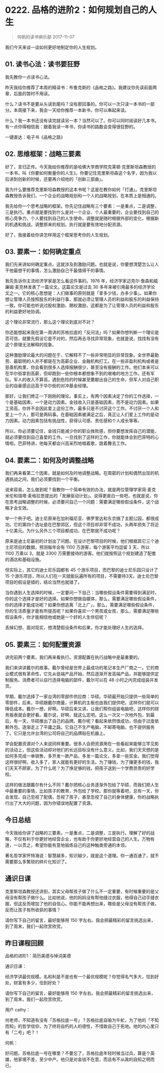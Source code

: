 # 0222. 品格的进阶2：如何规划自己的人生
> 何帆的读书俱乐部
2017-11-07

我们今天来谈一谈如何更好地制定你的人生规划。

## 01. 读书心法：读书要狂野

我先教你一点读书心法。

昨天我给你推荐了本周的精读书：布鲁克斯的《品格之路》。我建议你先读前面两章，后面的暂时不用读。

什么？读书不是要从头读到尾吗？没有那回事的。你可以一次只读一本书的一部分。本周接下来，我会一天给你推荐一本新书，你可以串起来读。

什么？我一本书还没有读完就读另一本？当然可以了。你可以同时阅读好几本书。有一点你得相信我：跟着我读一年书，你读书的路数会变得很狂野的。

一键直达：电子书《品格之路》

## 02. 思维框架：战略三要素

好了，言归正传。今天我给你推荐的是哈佛大学商学院克莱顿·克里斯坦森教授的一本书，叫《你要如何衡量你的人生》。你要记住克里斯坦森这个名字，因为我以后讲到创新的时候，还要再介绍他的「创新三部曲」。

我为什么要推荐克里斯坦森教授的这本书呢？这是在教你如何「打通」。克里斯坦森教授告诉我们，一个企业的战略规划和一个人的战略规划，在本质上是相通的。

我先给你一个思考战略的框架。你先记住战略有三个要素：一是重点，二是调整，三是执行。重点就是要找到什么是对一个企业、个人最重要的，企业要找到自己的核心竞争力，个人要找到自己的人生使命。调整就是随时根据外部的变化，根据新的机遇和挑战，调整原来的规划。执行就是要有效地分配资源。

好了，我接着给你讲怎样用这个框架思考你的人生规划。

## 03. 要素一：如何确定重点

我们先来讲如何确定重点。这就涉及到激励问题。也就是说，你要想清楚怎么让人干他最想干的事情，怎么激励自己干最值得干的事情。

我先告诉你主流经济学家是怎么看这件事的。1976 年，经济学家迈克尔·詹森和威廉姆·麦克林发表了一篇论文。这篇论文是过去 30 多年来被引用最多的经济学论文之一。它的核心思想是：人们做事的原则就是「拿多少钱，办多少事」。如果你想让管理人员按照股东的利益行事，那就必须让管理人员的利益和股东的利益保持一致。你可能也听说过股权激励、期权激励，这都是为了让管理人员的利益和股东的利益更好地协调。

这个理论非常流行，那么这个理论到底对不对？

你还能想起来我在第一周讲的苏格拉底的「反问法」吗？如果你想判断一个理论是否可信，就要先假设它是不对的，然后再去寻找异常现象，也就是说，找找有没有这个原理无法解释的现象。

这种激励理论最大的问题在于，它解释不了一些非常明显的异常现象。全世界最勤劳、最聪明的人并不都是在为高薪企业、金融机构打工。在一些非盈利机构或者是慈善机构里，你会看到很多人选择报酬很少，甚至没有报酬的工作。他们本来可以在华尔街拿到高薪，但却跑到一些你根本都想象不到的艰难的地方工作。还有军队。军人的收入不算高，遇到危险的时候甚至要献出自己的生命，但军人对自己职业的自豪感远远高于华尔街的对冲基金经理。

那好，让我们修正一下刚刚的理论。事实上，有两个因素决定了你的工作选择，一个是基础因素，一个是动力因素。金钱收入只是基础因素，而不是动力因素。如果工资高，你并不会因此爱上这份工作，最多只是不讨厌这个工作。不讨厌一个人和爱上一个人，那可是两码事。在基础因素被满足之后，真正让人们爱上工作的是动力因素。动力因素包括有挑战性，获得认可感、责任感和个人成长等等。

所以，你必须要记住，金钱只能减少你的职业挫败感，但你要想发挥自己的潜能，就必须要找到自己喜爱的工作。一旦找到了这样的工作，你就能体会到巴菲特的心情啦。巴菲特讲，他每天都会兴高采烈地唱着歌，跳着舞去工作。

## 04. 要素二：如何及时调整战略

我们再来看第二个因素，就是如何及时地调整战略。在周密的计划和偶然出现的机遇挑战之间，我们必须要找到一个平衡。

说来容易，怎么做到呢？我教你一个简单有效的办法，就是两位管理学家简·麦克米伦和瑞塔·麦格拉思提出的「发展驱动计划」。说得更直白一些吧，也就是说，你在思考战略调整的时候，必须要问自己一个问题：需要满足哪些假设条件，这个战略才会生效。

举一个例子吧。迪士尼原来在加利福尼亚、佛罗里达和东京搞了主题公园，都很成功。它的第四个选址是在巴黎郊区，但这个项目却非常不成功，头两年损失了将近十亿美元。为什么另外三个项目都成功，在巴黎就不成功呢？

原来是迪士尼最初的计划出了问题。在设计巴黎项目的时候，他们根据其它三个迪士尼项目的数据，预测每年会有 1100 万游客，每个游客平均逗留 3 天，所以 1100 万乘以 3，就是 3300 万需要接待的游客。他们就按照这个规划建造了配套的酒店和基础设施。 

但实际上，其它的迪士尼乐园都有 45 个游乐项目，而巴黎的迪士尼乐园只设计了 15 个游乐项目，所以人们在一天就能玩遍所有的项目，不需要待3天。迪士尼巴黎项目的假设是错的，结论当然也就错了。

当你遇到人生选择的时候，一定要问一下自己：当哪些假设条件需要得到满足时，你的这个选择才是好的选择。如果你想做自媒体，那么，需要满足哪些假设条件，你的选择才能成功呢？如果你想逃离「北上广」，那么，需要满足哪些假设条件，你的生活质量才能有所提高呢？如果你喜欢一个男孩或女孩，那么，需要满足哪些假设条件，你才能相信他或她是一个好的人生伴侣呢？

丢掉幻想、面对现实，想清楚假设条件和后果，你才能处理好人生的选择。

## 05. 要素三：如何配置资源

讲完前两个要素，我们再来看执行。资源配置在执行战略中是最重要的。

我们来讲讲戴尔的故事。戴尔曾经是世界上最成功的笔记本生产厂商之一。它的商业模式很有革命性，它先从低端产品开始，然后逐渐开发高端产品，并能够提供定制服务。消费者可以自行选择电脑的部件，戴尔可以在 48 小时之内完成组装并发货。

早期，戴尔选择了一家台湾的零部件供应商：华硕。华硕最开始只提供一些简单的零部件，后来，华硕跟戴尔商量，计算机的主板也由我们提供吧，这样你们就可以降低成本。戴尔一想，好啊。华硕后来又讲，让我们帮你组装电脑吧，这样你的财务报表就会更好看。戴尔说，好啊，就这么定吧。这么一次又一次地外包，到最后，有一天，华硕推出了自己的品牌。戴尔呢？看起来依然很成功，但由于过度依赖外包，逐渐走上了平庸之路。它自己不生产电脑，不邮寄电脑，也不提供服务了。它只是允许台湾的公司将自己的品牌贴在机器上。

学会配置资源对个人来说同样重要。很多人会把资源用在一些看起来能够立竿见影的活动上，但这些活动却对他们的长远目标没有什么意义。比如，我们天天想的是如何多完成一单销售，多开发一款产品，多发一篇论文，多拿一些奖金。我们觉得这样很好啊，收入多了，家人就能有更好的生活。为了赚钱，为了赚更多的钱，我们天天不顾家，为了什么呢？为了挣足够的钱，把孩子送到一个学费昂贵的好学校。

这样的做法跟戴尔有什么不同？戴尔把核心业务逐渐外包给了华硕，而我们把人生中最重要的事情，比如孩子的教育，外包给了学校。那你就等着吧，总有一天，你会发现，自己忽视了配偶，忽视了孩子，甚至忽视了自己的身体健康，你的战略执行出了大大的问题，因为你错误地配置了资源。

## 今日总结

今天我给你讲了战略的三要素。一是重点，二是调整，三是执行。理解了好的战略，不仅有利于你更好地经营企业，也有助于你更好地经营自己的人生。万物有道，一以贯之，希望你能有意地锻炼自己的这种触类旁通的本领。

著名哲学家怀特海说：智慧越多，知识越少，就是这个道理。你一通百通了，就不需要那么多繁琐的碎片化知识了。

## 通识日课

克里斯坦森教授还讲到，其实父母帮孩子做了什么不一定重要，有时候重要的是父母没有帮孩子做什么。比如他说，他的妈妈没有帮他缝过衣服，他得自己动手缝衣服，但这反而增加了他的自信心。你能不能再想出来，哪些是父母没有帮孩子做，反而让孩子有所收获的事情？

请你写下自己的留言，最好能够用 150 字左右。我会把最精彩的留言挑选出来，到了周末，我们一起欣赏欣赏。

## 昨日课程回顾

品格的进阶1：简历美德与悼词美德

通识日课：

经济学讲最优规模。名和利是不是也有一个最优规模呢？你觉得名气多大，恰到好处，财富有多少，恰到好处？

请你写下自己的留言，最好能够用 150 字左右。我会把最精彩的留言挑选出来，到了周末，我们一起欣赏欣赏。

用户 cathy：

何老师，不知道有没有「苏格拉底一号」？苏格拉底自喻为牛虻，为了他的「不知而知」的哲学信仰，为了终将自朽的人的德性，不惜致自己于死地。他的内心里只有「二号」吧？！

何帆：

好问题。苏格拉底一号在哪里？不要忘了，苏格拉底年轻时候当过兵，算是个英雄，他家境不差，至少中产。他只是对金钱不在意，而且有不从政的自知之明而已。


